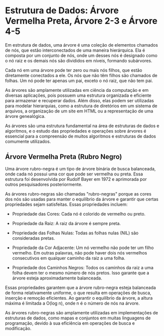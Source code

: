 # Estrutura de Dados: Árvore Vermelha Preta, Árvore 2-3 e Árvore 4-5  

Em estrutura de dados, uma árvore é uma coleção de elementos chamados de nós, que estão interconectados de uma maneira hierárquica. Ela é composta por um conjunto de nós, onde um desses nós é designado como o nó raiz e os demais nós são divididos em níveis, formando subárvores.

Cada nó em uma árvore pode ter zero ou mais nós filhos, que estão diretamente conectados a ele. Os nós que não têm filhos são chamados de folhas. Um nó pode ter apenas um pai, exceto o nó raiz, que não tem pai.

As árvores são amplamente utilizadas em ciência da computação e em diversas aplicações, pois possuem uma estrutura organizada e eficiente para armazenar e recuperar dados. Além disso, elas podem ser utilizadas para modelar hierarquias, como a estrutura de diretórios em um sistema de arquivos, a organização de um site em HTML ou a representação de uma árvore genealógica.

As árvores são uma estrutura fundamental na área de estruturas de dados e algoritmos, e o estudo das propriedades e operações sobre árvores é essencial para a compreensão de muitos algoritmos e estruturas de dados comumente utilizados.

## Árvore Vermelha Preta (Rubro Negro)
Uma árvore rubro-negra é um tipo de árvore binária de busca balanceada, onde cada nó possui uma cor que pode ser vermelha ou preta. Essa estrutura foi desenvolvida por Rudolf Bayer em 1972 e aprimorada por outros pesquisadores posteriormente.

As árvores rubro-negras são chamadas "rubro-negras" porque as cores dos nós são usadas para manter o equilíbrio da árvore e garantir que certas propriedades sejam satisfeitas. Essas propriedades incluem:

* Propriedade das Cores: Cada nó é colorido de vermelho ou preto.

* Propriedade da Raiz: A raiz da árvore é sempre preta.

* Propriedade das Folhas Nulas: Todas as folhas nulas (NIL) são consideradas pretas.

* Propriedade da Cor Adjacente: Um nó vermelho não pode ter um filho vermelho. Em outras palavras, não pode haver dois nós vermelhos consecutivos em qualquer caminho da raiz a uma folha.

* Propriedade dos Caminhos Negros: Todos os caminhos da raiz a uma folha devem ter o mesmo número de nós pretos. Isso garante que a árvore esteja aproximadamente balanceada.

Essas propriedades garantem que a árvore rubro-negra esteja balanceada de forma relativamente uniforme, o que resulta em operações de busca, inserção e remoção eficientes. Ao garantir o equilíbrio da árvore, a altura máxima é limitada a O(log n), onde n é o número de nós na árvore.

As árvores rubro-negras são amplamente utilizadas em implementações de estruturas de dados, como mapas e conjuntos em muitas linguagens de programação, devido à sua eficiência em operações de busca e modificação.